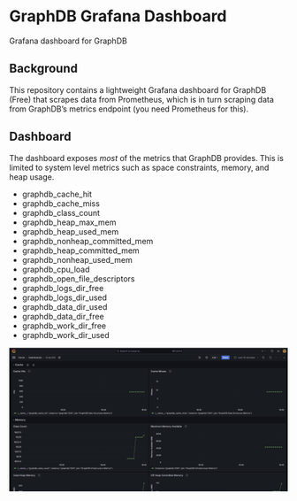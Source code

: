 # GraphDB Grafana Dashboard

Grafana dashboard for GraphDB

## Background

This repository contains a lightweight Grafana dashboard for GraphDB (Free) that scrapes data from Prometheus, which is in turn scraping data from GraphDB’s metrics endpoint (you need Prometheus for this).

## Dashboard

The dashboard exposes *most* of the metrics that GraphDB provides. This is limited to system level metrics such as space constraints, memory, and heap usage.

- graphdb_cache_hit
- graphdb_cache_miss
- graphdb_class_count
- graphdb_heap_max_mem
- graphdb_heap_used_mem
- graphdb_nonheap_committed_mem
- graphdb_heap_committed_mem
- graphdb_nonheap_used_mem
- graphdb_cpu_load
- graphdb_open_file_descriptors
- graphdb_logs_dir_free
- graphdb_logs_dir_used
- graphdb_data_dir_used
- graphdb_data_dir_free
- graphdb_work_dir_free
- graphdb_work_dir_used

![Grafana Dashboard](./images/dashboard.png "Grafana Dashboard")
